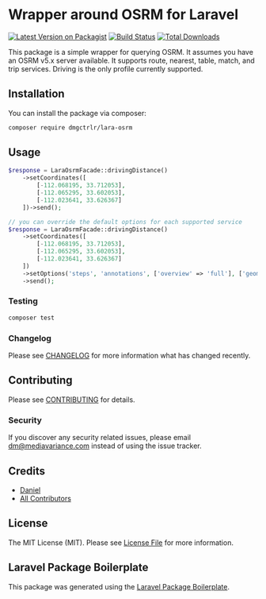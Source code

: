# Wrapper around OSRM for Laravel

[![Latest Version on Packagist](https://img.shields.io/packagist/v/dmgctrlr/lara-osrm.svg)](https://packagist.org/packages/dmgctrlr/lara-osrm)
[![Build Status](https://travis-ci.com/dmgctrlr/lara-osrm.svg?branch=master)](https://travis-ci.org/dmgctrlr/lara-osrm)
[![Total Downloads](https://img.shields.io/packagist/dt/dmgctrlr/lara-osrm.svg)](https://packagist.org/packages/dmgctrlr/lara-osrm)

This package is a simple wrapper for querying OSRM. It assumes you have an OSRM v5.x server available. It supports route, nearest, table, match, and trip services. Driving is the only profile currently supported.

## Installation

You can install the package via composer:

```bash
composer require dmgctrlr/lara-osrm
```

## Usage

``` php
$response = LaraOsrmFacade::drivingDistance()
    ->setCoordinates([
        [-112.068195, 33.712053],
        [-112.065295, 33.602053],
        [-112.023641, 33.626367]
    ])->send();

// you can override the default options for each supported service
$response = LaraOsrmFacade::drivingDistance()
    ->setCoordinates([
        [-112.068195, 33.712053],
        [-112.065295, 33.602053],
        [-112.023641, 33.626367]
    ])
    ->setOptions('steps', 'annotations', ['overview' => 'full'], ['geometries' => 'geojson'])
    ->send();
```

### Testing

``` bash
composer test
```

### Changelog

Please see [CHANGELOG](CHANGELOG.md) for more information what has changed recently.

## Contributing

Please see [CONTRIBUTING](CONTRIBUTING.md) for details.

### Security

If you discover any security related issues, please email dm@mediavariance.com instead of using the issue tracker.

## Credits

- [Daniel](https://github.com/dmgctrlr)
- [All Contributors](../../contributors)

## License

The MIT License (MIT). Please see [License File](LICENSE.md) for more information.

## Laravel Package Boilerplate

This package was generated using the [Laravel Package Boilerplate](https://laravelpackageboilerplate.com).
